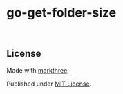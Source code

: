 # go-get-folder-size

<br />

## License

Made with [markthree](https://github.com/markthree)

Published under [MIT License](./LICENSE).
